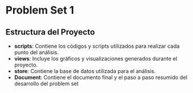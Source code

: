 # Problem Set 1
 ## Estructura del Proyecto

- **scripts**: Contiene los códigos y scripts utilizados para realizar cada punto del análisis.
- **views**: Incluye los gráficos y visualizaciones generados durante el proyecto.
- **store**: Contiene la base de datos utilizada para el análisis.
- **Document**: Contiene el documento final y el paso a paso resumido del desarrollo del problem set
